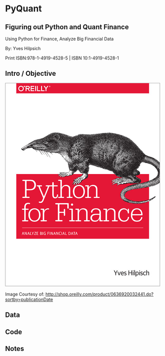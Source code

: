 # PyQuant
## Figuring out Python and Quant Finance

Using Python for Finance, Analyze Big Financial Data

By:  Yves Hilpsich

Print ISBN:978-1-4919-4528-5 | ISBN 10:1-4919-4528-1

## Intro / Objective
![picture](img/PyforFinance.jpg)

Image Courtesy of:  http://shop.oreilly.com/product/0636920032441.do?sortby=publicationDate

##  Data


##  Code  




##  Notes
